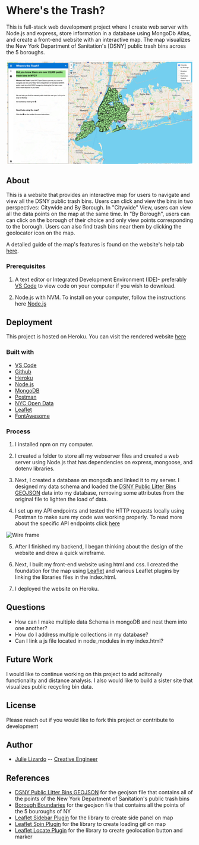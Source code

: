 # Where's the Trash?
<!-- A one sentence description of the project or assignment -->
This is full-stack web development project where I create web server with Node.js and express, store information in a database using MongoDb Atlas, and create a front-end website with an interactive map. The map visualizes the New York Department of Sanitation's [DSNY] public trash bins across the 5 boroughs. 

![Website](public/images/website.png)
<!-- It is good practice to add an about or summary -->
## About
This is a website that provides an interactive map for users to navigate and view all the DSNY public trash bins. Users can click and view the bins in two perspectives: Citywide and By Borough. In "Citywide" View, users can view all the data points on the map at the same time. In "By Borough", users can can click on the borough of their choice and only view points corresponding to the borough. Users can also find trash bins near them by clicking the geolocator icon on the map.

A detailed guide of the map's features is found on the website's help tab [here](https://wheresthetrash.herokuapp.com/).

<!-- Any knowledge or tools you will need before hand -->
### Prerequisites

1. A text editor or Integrated Development Environment (IDE)- preferably [VS Code](https://code.visualstudio.com/) to view code on your computer if you wish to download.

2. Node.js with NVM. To install on your computer, follow the instructions here [Node.js](https://github.com/itp-dwd/2020-spring/blob/master/guides/installing-nodejs.md)

<!-- any installation needs should be defined -->
<!-- Write instructions on how to start working on your project -->
<!-- Notes about the deployment -->
## Deployment

This project is hosted on Heroku. You can visit the rendered website [here](https://wheresthetrash.herokuapp.com/)

### Built with

* [VS Code](https://code.visualstudio.com/)
* [Github](https://github.com)
* [Heroku](https://www.heroku.com/)
* [Node.js](https://nodejs.org/en/)
* [MongoDB](https://www.mongodb.com/cloud/atlas)
* [Postman](https://www.postman.com/)
* [NYC Open Data](https://opendata.cityofnewyork.us/)
* [Leaflet](https://leafletjs.com/)
* [FontAwesome](https://fontawesome.com/)

### Process

1. I installed npm on my computer.

2. I created a folder to store all my webserver files and created a web server using Node.js that has dependencies on express, mongoose, and dotenv libraries.

3. Next, I created a database on mongodb and linked it to my server. I designed my data schema and loaded the [DSNY Public Litter Bins GEOJSON](https://data.cityofnewyork.us/dataset/DSNY-Litter-Basket-Inventory/uhim-nea2) data into my database, removing some attributes from the original file to lighten the load of data.

4. I set up my API endpoints and tested the HTTP requests locally using Postman to make sure my code was working properly. To read more about the specific API endpoints click [here](API.md)

![Wire frame]("public/images/wireframe.png")

5. After I finished my backend, I began thinking about the design of the website and drew a quick wireframe.

6. Next, I built my front-end website using html and css. I created the foundation for the map using [Leaflet](https://leafletjs.com/) and various Leaflet plugins by linking the libraries files in the index.html. 

7. I deployed the website on Heroku.

<!--For more details about the creative process of this website development, visit my [blog] (https://julielizardo.com/)-->
## Questions
* How can I make multiple data Schema in mongoDB and nest them into one another?
* How do I address multiple collections in my database?
* Can I link a js file located in node_modules in my index.html?

## Future Work
I would like to continue working on this project to add aditonally functionality and distance analysis. I also would like to build a sister site that visualizes public recycling bin data.

## License
Please reach out if you would like to fork this project or contribute to development

## Author

* [Julie Lizardo](https://www.linkedin.com/in/julie-lizardo/)  -- [Creative Engineer](https://julielizardo.com/)

<!-- thank and reference all the things that made your project happen -->
## References
* [DSNY Public Litter Bins GEOJSON](https://data.cityofnewyork.us/dataset/DSNY-Litter-Basket-Inventory/uhim-nea2) for the geojson file that contains all of the points of the New York Department of Sanitation's public trash bins
* [Borough Boundaries](https://data.cityofnewyork.us/City-Government/Borough-Boundaries/tqmj-j8zm) for the geojson file that contains all the points of the 5 bouroughs of NY
* [Leaflet Sidebar Plugin](https://github.com/noerw/leaflet-sidebar-v2) for the library to create side panel on map
* [Leaflet Spin Plugin](https://github.com/makinacorpus/Leaflet.Spin) for the library to create loading gif on map
* [Leaflet Locate Plugin](https://github.com/domoritz/leaflet-locatecontrol) for the library to create geolocation button and marker